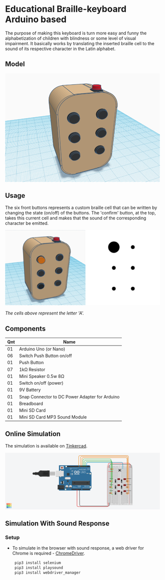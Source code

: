 # Educational Braille-keyboard Arduino based

The purpose of making this keyboard is turn more easy and funny the alphabetization of children with blindness or some level of visual impairment. 
It basically works by translating the inserted braille cell to the sound of its respective character in the Latin alphabet.

Model
------
![Model](/imgs/model.png)

Usage
------
The six front buttons represents a custom braille cell that can be written by changing the state (on/off) of the buttons. 
The 'confirm' button, at the top, takes this current cell and makes that the sound of the corresponding character be emitted.

![Usage](/imgs/example.jpg)

_The cells above represent the letter 'A'._

Components
-----------

|Qnt	|Name                                            |
|-------|------------------------------------------------|	
|01	|Arduino Uno (or Nano)                           |
|06 	|Switch Push Button on/off                       |
|01 	|Push Button                                     |
|07	|1kΩ Resistor                                    |
|01	|Mini Speaker  0.5w 8Ω                           |
|01 	|Switch on/off (power)                           |
|01	|9V Battery                                      |
|01	|Snap Connector to DC Power Adapter for Arduino  |
|01 	|Breadboard                                      |
|01     |Mini SD Card                                    |
|01     |Mini SD Card MP3 Sound Module                   |

Online Simulation 
------------------
The simulation is available on [Tinkercad](https://www.tinkercad.com/things/6Vrjlavkf2A/viewel).

![Schematics](/imgs/schematics.png)


Simulation With Sound Response
---------------------
### Setup
* To simulate in the browser with sound response, a web driver for Chrome is required - [ChromeDriver](https://chromedriver.chromium.org/downloads).

       pip3 install selenium
       pip3 install playsound
       pip3 install webdriver_manager 
